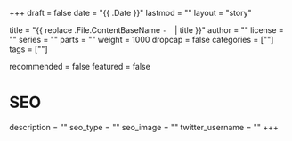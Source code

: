 +++
draft = false
date = "{{ .Date }}"
lastmod = ""
layout = "story"

title = "{{ replace .File.ContentBaseName `-` ` ` | title }}"
author = ""
license = ""
series = ""
  parts = ""
  weight = 1000
dropcap = false
categories = [""]
tags = [""]

recommended = false
featured = false

# SEO
description = ""
seo_type = ""
seo_image = ""
twitter_username = ""
+++